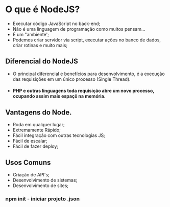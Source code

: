 # O  que é NodeJS?

* Executar código JavaScript no back-end;
* Não é uma linguagem de programação como muitos pensam...
* É um "ambiente';
* Podemos criar servidor via script, executar ações no banco de dados, criar rotinas e muito mais;

##  Diferencial do NodeJS

* O principal diferencial e benefícios para desenvolvimento, é a execução das requisições em um único processo (Single Thread).
* <h4>PHP e outras linguagens toda requisição abre um novo processo, ocupando assim mais espaçõ na memória.</h4>

## Vantagens do Node.

* Roda em qualquer lugar;
* Extremamente Rápido;
* Fácil integração com outras tecnologias JS;
* Fácil de escalar;
* Fácil de fazer deploy;

## Usos Comuns

* Criação de API's;
* Desenvolvimento de sistemas;
* Desenvolvimento de sites;

### npm init - iniciar projeto .json